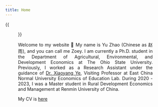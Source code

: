 ```yaml
---
title: Home
---
```


{{<figure src="media/zyweb.jpg" title="Taken at the Victoria Peak Tower in 2022, a significant year for me." width="450">}}

<p style="text-align: justify;">
Welcome to my website 🌸 My name is Yu Zhao (Chinese as 赵雨), and you can call me Zoey. I am currently a Ph.D. student in the Department of Agricultural, Environmental, and Development Economics at The Ohio State University. Previously, I worked as a Research Assistant under the guidance of <a href="https://xiaoyangye.github.io/">Dr. Xiaoyang Ye</a>, Visiting Professor at East China Normal University Economics of Education Lab. During 2020 - 2023, I was a Master student in Rural Development Economics and Management at Renmin University of China. 
</p>

My CV is [here](/files/Yu_cv.pdf)

<!--欢迎来到赵雨的个人主页🌸 我现在正在超级nice的[叶晓阳](https://xiaoyangye.github.io/)老师门下拜师学艺，在此之前，我在中国人民大学的农村发展专业度过了快乐的硕士三年。我的MBTI测试是ISFJ。我喜欢导演小策的作品和叶敬忠院长的演讲，希望我未来的研究能如同他们那般，[像弱者一样感受世界](https://www.huxiu.com/article/306016.html)，并尝试影响这个[魔幻现实世界](https://www.bilibili.com/video/BV1x14y167eb/?spm_id_from=333.337.search-card.all.click&vd_source=42afc66624b10b51dac3afd335fd0bc0)。-->

